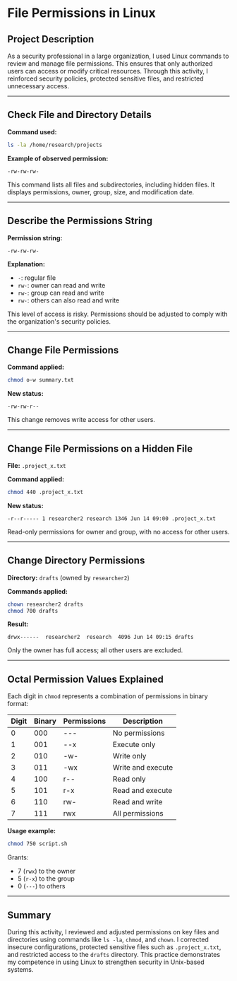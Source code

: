 # File Permissions in Linux

## Project Description

As a security professional in a large organization, I used Linux commands to review and manage file permissions. This ensures that only authorized users can access or modify critical resources. Through this activity, I reinforced security policies, protected sensitive files, and restricted unnecessary access.

---

## Check File and Directory Details

**Command used:**

```bash
ls -la /home/research/projects
```

**Example of observed permission:**

```readline
-rw-rw-rw-
```

This command lists all files and subdirectories, including hidden files. It displays permissions, owner, group, size, and modification date.

---

## Describe the Permissions String

**Permission string:**

```readline
-rw-rw-rw-
```

**Explanation:**

- `-`: regular file  
- `rw-`: owner can read and write  
- `rw-`: group can read and write  
- `rw-`: others can also read and write  

This level of access is risky. Permissions should be adjusted to comply with the organization's security policies.

---

## Change File Permissions

**Command applied:**

```bash
chmod o-w summary.txt
```

**New status:**

```readline
-rw-rw-r--
```

This change removes write access for other users.

---

## Change File Permissions on a Hidden File

**File:** `.project_x.txt`

**Command applied:**

```bash
chmod 440 .project_x.txt
```

**New status:**

```readline
-r--r----- 1 researcher2 research 1346 Jun 14 09:00 .project_x.txt
```

Read-only permissions for owner and group, with no access for other users.

---

## Change Directory Permissions

**Directory:** `drafts` (owned by `researcher2`)

**Commands applied:**

```bash
chown researcher2 drafts
chmod 700 drafts
```

**Result:**

```readline
drwx------  researcher2  research  4096 Jun 14 09:15 drafts
```

Only the owner has full access; all other users are excluded.

---

## Octal Permission Values Explained

Each digit in `chmod` represents a combination of permissions in binary format:

| Digit | Binary | Permissions | Description                 |
|--------|--------|-------------|-----------------------------|
| 0      | 000    | ---         | No permissions              |
| 1      | 001    | --x         | Execute only                |
| 2      | 010    | -w-         | Write only                  |
| 3      | 011    | -wx         | Write and execute           |
| 4      | 100    | r--         | Read only                   |
| 5      | 101    | r-x         | Read and execute            |
| 6      | 110    | rw-         | Read and write              |
| 7      | 111    | rwx         | All permissions             |

**Usage example:**

```bash
chmod 750 script.sh
```

Grants:
- 7 (`rwx`) to the owner  
- 5 (`r-x`) to the group  
- 0 (`---`) to others

---

## Summary

During this activity, I reviewed and adjusted permissions on key files and directories using commands like `ls -la`, `chmod`, and `chown`. I corrected insecure configurations, protected sensitive files such as `.project_x.txt`, and restricted access to the `drafts` directory. This practice demonstrates my competence in using Linux to strengthen security in Unix-based systems.
